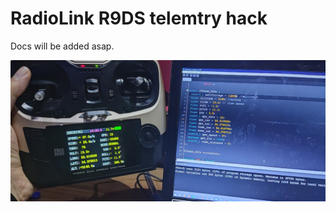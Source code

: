 # RadioLink R9DS telemtry hack

Docs will be added asap.

<div align="center">
  <p> <img src="images/01.jpg?raw=true "application"" width="800"> </p>  
</div>
